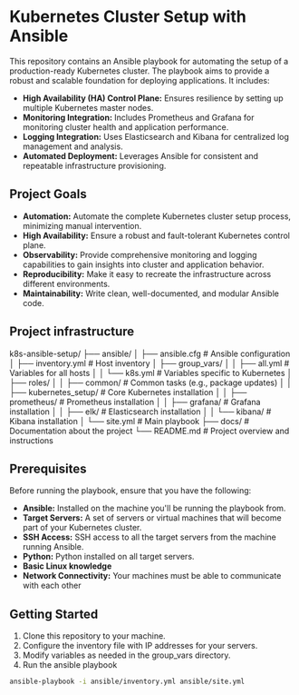 # Kubernetes Cluster Setup with Ansible

This repository contains an Ansible playbook for automating the setup of a production-ready Kubernetes cluster. The playbook aims to provide a robust and scalable foundation for deploying applications. It includes:

*   **High Availability (HA) Control Plane:** Ensures resilience by setting up multiple Kubernetes master nodes.
*   **Monitoring Integration:** Includes Prometheus and Grafana for monitoring cluster health and application performance.
*   **Logging Integration:** Uses Elasticsearch and Kibana for centralized log management and analysis.
*   **Automated Deployment:** Leverages Ansible for consistent and repeatable infrastructure provisioning.

## Project Goals

*   **Automation:** Automate the complete Kubernetes cluster setup process, minimizing manual intervention.
*   **High Availability:** Ensure a robust and fault-tolerant Kubernetes control plane.
*   **Observability:** Provide comprehensive monitoring and logging capabilities to gain insights into cluster and application behavior.
*   **Reproducibility:** Make it easy to recreate the infrastructure across different environments.
*   **Maintainability:** Write clean, well-documented, and modular Ansible code.

## Project infrastructure

k8s-ansible-setup/
├── ansible/
│ ├── ansible.cfg # Ansible configuration
│ ├── inventory.yml # Host inventory
│ ├── group_vars/
│ │ ├── all.yml # Variables for all hosts
│ │ └── k8s.yml # Variables specific to Kubernetes
│ ├── roles/
│ │ ├── common/ # Common tasks (e.g., package updates)
│ │ ├── kubernetes_setup/ # Core Kubernetes installation
│ │ ├── prometheus/ # Prometheus installation
│ │ ├── grafana/ # Grafana installation
│ │ ├── elk/ # Elasticsearch installation
│ │ └── kibana/ # Kibana installation
│ └── site.yml # Main playbook
├── docs/ # Documentation about the project
└── README.md # Project overview and instructions

## Prerequisites

Before running the playbook, ensure that you have the following:

*   **Ansible:** Installed on the machine you'll be running the playbook from.
*   **Target Servers:** A set of servers or virtual machines that will become part of your Kubernetes cluster.
*   **SSH Access:** SSH access to all the target servers from the machine running Ansible.
*   **Python:** Python installed on all target servers.
*   **Basic Linux knowledge**
*   **Network Connectivity:** Your machines must be able to communicate with each other

## Getting Started

1.  Clone this repository to your machine.
2.  Configure the inventory file with IP addresses for your servers.
3.  Modify variables as needed in the group\_vars directory.
4.  Run the ansible playbook

```bash
ansible-playbook -i ansible/inventory.yml ansible/site.yml

